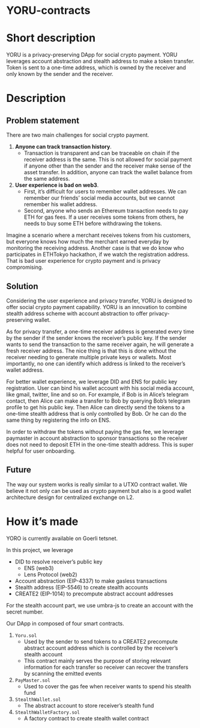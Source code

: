 # YORU-contracts

# Short description

YORU is a privacy-preserving DApp for social crypto payment. YORU leverages account abstraction and stealth address to make a token transfer. Token is sent to a one-time address, which is owned by the receiver and only known by the sender and the receiver.

# Description

## Problem statement

There are two main challenges for social crypto payment.

1. **Anyone can track transaction history**.
    - Transaction is transparent and can be traceable on chain if the receiver address is the same. This is not allowed for social payment if anyone other than the sender and the receiver make sense of the asset transfer. In addition, anyone can track the wallet balance from the same address.
2. **User experience is bad on web3**.
    - First, it’s difficult for users to remember wallet addresses. We can remember our friends’ social media accounts, but we cannot remember his wallet address.
    - Second, anyone who sends an Ethereum transaction needs to pay ETH for gas fees. If a user receives some tokens from others, he needs to buy some ETH before withdrawing the tokens.

Imagine a scenario where a merchant receives tokens from his customers, but everyone knows how much the merchant earned everyday by monitoring the receiving address. Another case is that we do know who participates in ETHTokyo hackathon, if we watch the registration address. That is bad user experience for crypto payment and is privacy compromising.

## Solution

Considering the user experience and privacy transfer, YORU is designed to offer social crypto payment capability. YORU is an innovation to combine stealth address scheme with account abstraction to offer privacy-preserving wallet.

As for privacy transfer, a one-time receiver address is generated every time by the sender if the sender knows the receiver’s public key. If the sender wants to send the transaction to the same receiver again, he will generate a fresh receiver address. The nice thing is that this is done without the receiver needing to generate multiple private keys or wallets. Most importantly, no one can identify which address is linked to the receiver’s wallet address.

For better wallet experience, we leverage DID and ENS for public key registration. User can bind his wallet account with his social media account, like gmail, twitter, line and so on. For example, if Bob is in Alice’s telegram contact, then Alice can make a transfer to Bob by querying Bob’s telegram profile to get his public key. Then Alice can directly send the tokens to a one-time stealth address that is only controlled by Bob. Or he can do the same thing by registering the info on ENS.

In order to withdraw the tokens without paying the gas fee, we leverage paymaster in account abstraction to sponsor transactions so the receiver does not need to deposit ETH in the one-time stealth address. This is super helpful for user onboarding.

## Future

The way our system works is really similar to a UTXO contract wallet. We believe it not only can be used as crypto payment but also is a good wallet architecture design for centralized exchange on L2.

# How it’s made

YORO is currently available on Goerli tetsnet.

In this project, we leverage

-   DID to resolve receiver’s public key
    -   ENS (web3)
    -   Lens Protocol (web2)
-   Account abstraction (EIP-4337) to make gasless transactions
-   Stealth address (EIP-5546) to create stealth accounts
-   CREATE2 (EIP-1014) to precompute abstract account addresses

For the stealth account part, we use umbra-js to create an account with the secret number.

Our DApp in composed of four smart contracts.

1. `Yoru.sol`
    - Used by the sender to send tokens to a CREATE2 precompute abstract account address which is controlled by the receiver’s stealth account
    - This contract mainly serves the purpose of storing relevant information for each transfer so receiver can recover the transfers by scanning the emitted events
2. `PayMaster.sol`
    - Used to cover the gas fee when receiver wants to spend his stealth fund
3. `StealthWallet.sol`
    - The abstract account to store receiver’s stealth fund
4. `StealthWalletFactory.sol`
    - A factory contract to create stealth wallet contract
